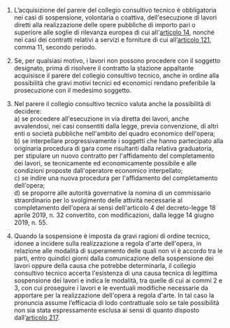 1. L’acquisizione del parere del collegio consultivo tecnico è obbligatoria nei casi di sospensione, volontaria o coattiva, dell'esecuzione di lavori diretti alla realizzazione delle opere pubbliche di importo pari o superiore alle soglie di rilevanza europea di cui all'[articolo 14](/articolo-14/1), nonché nei casi dei contratti relativi a servizi e forniture di cui all’[articolo 121](/articolo-121/1), comma 11, secondo periodo.

2. Se, per qualsiasi motivo, i lavori non possono procedere con il soggetto designato, prima di risolvere il contratto la stazione appaltante acquisisce il parere del collegio consultivo tecnico, anche in ordine alla possibilità che gravi motivi tecnici ed economici rendano preferibile la prosecuzione con il medesimo soggetto.

3. Nel parere il collegio consultivo tecnico valuta anche la possibilità di decidere:<br>a) se procedere all'esecuzione in via diretta dei lavori, anche avvalendosi, nei casi consentiti dalla legge, previa convenzione, di altri enti o società pubbliche nell'ambito del quadro economico dell'opera;<br>b) se interpellare progressivamente i soggetti che hanno partecipato alla originaria procedura di gara come risultanti dalla relativa graduatoria, per stipulare un nuovo contratto per l'affidamento del completamento dei lavori, se tecnicamente ed economicamente possibile e alle condizioni proposte dall'operatore economico interpellato;<br>c) se indire una nuova procedura per l'affidamento del completamento dell'opera;<br>d) se proporre alle autorità governative la nomina di un commissario straordinario per lo svolgimento delle attività necessarie al completamento dell'opera ai sensi dell'articolo 4 del decreto-legge 18 aprile 2019, n. 32 convertito, con modificazioni, dalla legge 14 giugno 2019, n. 55. 

4. Quando la sospensione è imposta da gravi ragioni di ordine tecnico, idonee a incidere sulla realizzazione a regola d'arte dell'opera, in relazione alle modalità di superamento delle quali non vi è accordo tra le parti, entro quindici giorni dalla comunicazione della sospensione dei lavori oppure della causa che potrebbe determinarla, il collegio consultivo tecnico accerta l'esistenza di una causa tecnica di legittima sospensione dei lavori e indica le modalità, tra quelle di cui ai commi 2 e 3, con cui proseguire i lavori e le eventuali modifiche necessarie da apportare per la realizzazione dell'opera a regola d'arte. In tal caso la pronuncia assume l’efficacia di lodo contrattuale solo se tale possibilità non sia stata espressamente esclusa ai sensi di quanto disposto dall’[articolo 217](/articolo-217/1).
